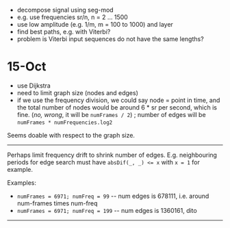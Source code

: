 - decompose signal using seg-mod
- e.g. use frequencies sr/n, n = 2 ... 1500
- use low amplitude (e.g. 1/m, m = 100 to 1000) and layer
- find best paths, e.g. with Viterbi?
- problem is Viterbi input sequences do not have the same lengths?

# 15-Oct

- use Dijkstra
- need to limit graph size (nodes and edges)
- if we use the frequency division, we could say node = point in time,
  and the total number of nodes would be around 6 * sr per second, which is fine.
  (_no, wrong_, it will be `numFrames / 2`)
  ; number of edges will be `numFrames * numFrequencies.log2`

Seems doable with respect to the graph size.

--------

Perhaps limit frequency drift to shrink number of edges. E.g. neighbouring
periods for edge search must have `absDif(_, _) <= x` with `x = 1` for example.

Examples:

- `numFrames = 6971; numFreq = 99` -- num edges is 678111, i.e. around num-frames times num-freq
- `numFrames = 6971; numFreq = 199` -- num edges is 1360161, dito

-----------

